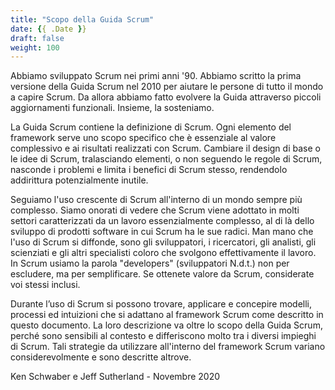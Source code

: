 ```yaml
---
title: "Scopo della Guida Scrum"
date: {{ .Date }}
draft: false
weight: 100
---
```


Abbiamo sviluppato Scrum nei primi anni '90. Abbiamo scritto la prima versione della Guida Scrum nel 2010 per aiutare le persone di tutto il mondo a capire Scrum. Da allora abbiamo fatto evolvere la Guida attraverso piccoli aggiornamenti funzionali. Insieme, la sosteniamo.

La Guida Scrum contiene la definizione di Scrum. Ogni elemento del framework serve uno scopo specifico che è essenziale al valore complessivo e ai risultati realizzati con Scrum. Cambiare il design di base o le idee di Scrum, tralasciando elementi, o non seguendo le regole di Scrum, nasconde i problemi e limita i benefici di Scrum stesso, rendendolo addirittura potenzialmente inutile.

Seguiamo l'uso crescente di Scrum all'interno di un mondo sempre più complesso. Siamo onorati di vedere che Scrum viene adottato in molti settori caratterizzati da un lavoro essenzialmente complesso, al di là dello sviluppo di prodotti software in cui Scrum ha le sue radici. Man mano che l'uso di Scrum si diffonde, sono gli sviluppatori, i ricercatori, gli analisti, gli scienziati e gli altri specialisti coloro che svolgono effettivamente il lavoro. In Scrum usiamo la parola "developers" (sviluppatori N.d.t.) non per escludere, ma per semplificare. Se ottenete valore da Scrum, considerate voi stessi inclusi.

Durante l’uso di Scrum si possono trovare, applicare e concepire modelli, processi ed intuizioni che si adattano al framework Scrum come descritto in questo documento. La loro descrizione va oltre lo scopo della Guida Scrum, perché sono sensibili al contesto e differiscono molto tra i diversi impieghi di Scrum.
Tali strategie da utilizzare all'interno del framework Scrum variano considerevolmente e sono descritte altrove.

Ken Schwaber e Jeff Sutherland - Novembre 2020 
